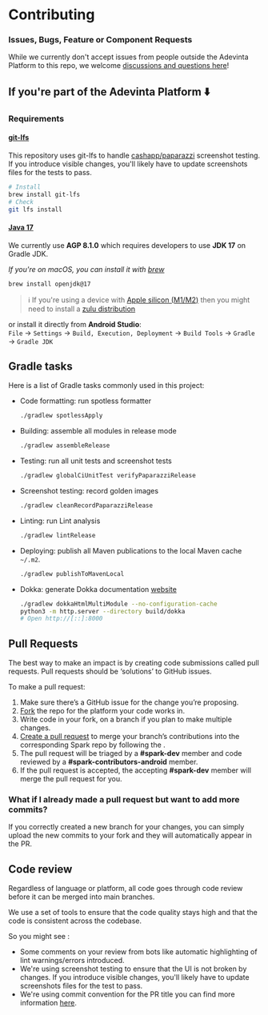 # Contributing

### Issues, Bugs, Feature or Component Requests

While we currently don't accept issues from people outside the Adevinta Platform to this repo, we
welcome [discussions and questions here](https://github.com/leboncoin/spark-android/discussions/categories/general)!

## If you're part of the Adevinta Platform ⬇️

### Requirements

#### [git-lfs](https://git-lfs.com/)

This repository uses git-lfs to handle [cashapp/paparazzi](https://github.com/cashapp/paparazzi)
screenshot testing.  
If you introduce visible changes, you'll likely have to update screenshots files for the tests to
pass.

```bash
# Install
brew install git-lfs
# Check
git lfs install
```

#### [Java 17](https://github.com/leboncoin/spark-android/issues/74)

We currently use **AGP 8.1.0** which requires developers to use **JDK 17** on Gradle JDK.

_If you're on macOS, you can install it with [brew](https://formulae.brew.sh/formula/openjdk@17)_

```bash
brew install openjdk@17
```

> ℹ️ If you're using a device with [Apple silicon (M1/M2)](https://support.apple.com/en-us/HT211814) then you might need to install
> a [zulu distribution](https://www.azul.com/downloads/zulu-community/?version=java-17-lts&architecture=x86-64-bit&package=jdk)

or install it directly from **Android Studio**:  
`File` → `Settings` → `Build, Execution, Deployment` → `Build Tools` → `Gradle` → `Gradle JDK`

## Gradle tasks

Here is a list of Gradle tasks commonly used in this project:

- Code formatting: run spotless formatter
  ```bash
  ./gradlew spotlessApply
  ```
- Building: assemble all modules in release mode
  ```bash
  ./gradlew assembleRelease
  ```
- Testing: run all unit tests and screenshot tests
  ```bash
  ./gradlew globalCiUnitTest verifyPaparazziRelease
  ```
- Screenshot testing: record golden images
  ```bash
  ./gradlew cleanRecordPaparazziRelease
  ```
- Linting: run Lint analysis
  ```bash
  ./gradlew lintRelease
  ```
- Deploying: publish all Maven publications to the local Maven cache `~/.m2`.
  ```bash
  ./gradlew publishToMavenLocal
  ```
- Dokka: generate Dokka documentation [website](/build/dokka/index.html)
  ```bash
  ./gradlew dokkaHtmlMultiModule --no-configuration-cache
  python3 -m http.server --directory build/dokka
  # Open http://[::]:8000
  ```

## Pull Requests

The best way to make an impact is by creating code submissions called pull requests. Pull requests
should be ‘solutions’ to GitHub issues.

To make a pull request:

1. Make sure there’s a GitHub issue for the change you’re proposing.
2. [Fork](https://github.com/leboncoin/spark-android/fork) the repo for the platform your code works
   in.
3. Write code in your fork, on a branch if you plan to make multiple changes.
4. [Create a pull request](https://help.github.com/articles/creating-a-pull-request/) to merge your
   branch’s contributions into the corresponding Spark repo by following the .
5. The pull request will be triaged by a **#spark-dev** member and code reviewed by a
   **#spark-contributors-android** member.
6. If the pull request is accepted, the accepting **#spark-dev** member will merge the pull request
   for
   you.

### What if I already made a pull request but want to add more commits?

If you correctly created a new branch for your changes, you can simply upload the new commits to
your fork and they will automatically appear in the PR.

## Code review

Regardless of language or platform, all code goes through code review before it can be merged into
main branches.

We use a set of tools to ensure that the code quality stays high and that the code is consistent
across the codebase.

So you might see :

- Some comments on your review from bots like automatic highlighting of lint warnings/errors
  introduced.
- We're using screenshot testing to ensure that the UI is not broken by changes. If you introduce
  visible changes, you'll likely have to update screenshots files for the test to pass.
- We're using commit convention for the PR title you can find more
  information [here](https://www.conventionalcommits.org/en/v1.0.0/).
